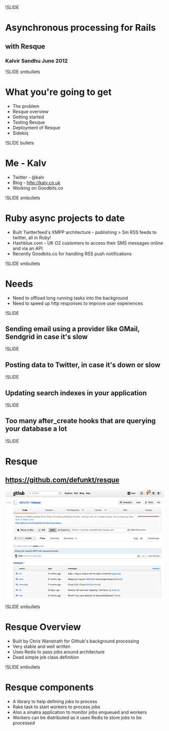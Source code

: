 !SLIDE 
# Asynchronous processing for Rails #

## with Resque ##

### Kalvir Sandhu June 2012 ###

!SLIDE smbullets
# What you're going to get #

* The problem
* Resque overview
* Getting started
* Testing Resque
* Deployment of Resque
* Sidekiq

!SLIDE bullets

# Me - Kalv
* Twitter - @kalv
* Blog - http://kalv.co.uk
* Working on Goodbits.co

!SLIDE smbullets
# Ruby async projects to date

* Built Twitterfeed's XMPP architecture - publishing > 5m RSS feeds to twitter, all in Ruby!
* Hashblue.com - UK O2 customers to access their SMS messages
  online and via an API.
* Recently Goodbits.co for handling RSS push notifications

!SLIDE smbullets
# Needs
- Need to offload long running tasks into the background
- Need to speed up http responses to improve user experiences

!SLIDE
## Sending email using a provider like GMail, Sendgrid in case it's slow

!SLIDE
## Posting data to Twitter, in case it's down or slow

!SLIDE
## Updating search indexes in your application

!SLIDE
## Too many after_create hooks that are querying your database a lot

!SLIDE
# Resque
## https://github.com/defunkt/resque
![resque-github](resque-github.png)

!SLIDE smbullets
# Resque Overview

* Built by Chris Wanstrath for Github's background processing
* Very stable and well written
* Uses Redis to pass jobs around architecture
* Dead simple job class definition

!SLIDE smbullets
# Resque components

- A library to help defining jobs to process
- Rake task to start workers to process jobs
- Also a sinatra application to monitor jobs enqueued and workers
- Workers can be distributed as it uses Redis to store jobs to be processed

